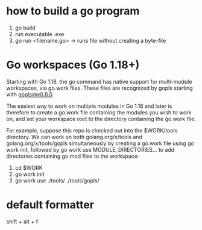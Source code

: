 # how to build a go program

1. go build <filename>
2. run executable <filename>.exe
3. go run <filename.go> -> runs file without creating a byte-file

# Go workspaces (Go 1.18+)

Starting with Go 1.18, the go command has native support for multi-module workspaces, via go.work files. These files are recognized by gopls starting with gopls@v0.8.0.

The easiest way to work on multiple modules in Go 1.18 and later is therefore to create a go.work file containing the modules you wish to work on, and set your workspace root to the directory containing the go.work file.

For example, suppose this repo is checked out into the $WORK/tools directory. We can work on both golang.org/x/tools and golang.org/x/tools/gopls simultaneously by creating a go.work file using go work init, followed by go work use MODULE_DIRECTORIES... to add directories containing go.mod files to the workspace:

1. cd $WORK
2. go work init
3. go work use ./tools/ ./tools/gopls/

# default formatter

shift + alt + f
